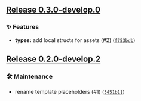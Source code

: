 ## [Release 0.3.0-develop.0](https://github.com/Arrow-air/svc-assets/releases/tag/v0.3.0-develop.0)

### ✨ Features

-  **types:** add local structs for assets (#2) ([`f753bdb`](https://github.com/Arrow-air/svc-assets/commit/f753bdbb92bfe848c3993395c7d304d46da8fc68))

## [Release 0.2.0-develop.2](https://github.com/Arrow-air/svc-assets/releases/tag/v0.2.0-develop.2)

### 🛠 Maintenance

-  rename template placeholders (#1) ([`3451b11`](https://github.com/Arrow-air/svc-assets/commit/3451b11f8e4e79f6e3edcf0ec3a22bcaff4e73cf))

